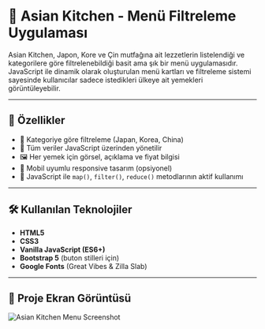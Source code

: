 # 🍜 Asian Kitchen - Menü Filtreleme Uygulaması

Asian Kitchen, Japon, Kore ve Çin mutfağına ait lezzetlerin listelendiği ve kategorilere göre filtrelenebildiği basit ama şık bir menü uygulamasıdır.  
JavaScript ile dinamik olarak oluşturulan menü kartları ve filtreleme sistemi sayesinde kullanıcılar sadece istedikleri ülkeye ait yemekleri görüntüleyebilir.

---

## 🎯 Özellikler

- 🍣 Kategoriye göre filtreleme (Japan, Korea, China)
- 🍥 Tüm veriler JavaScript üzerinden yönetilir
- 🖼️ Her yemek için görsel, açıklama ve fiyat bilgisi
- 📱 Mobil uyumlu responsive tasarım (opsiyonel)
- 🧠 JavaScript ile `map()`, `filter()`, `reduce()` metodlarının aktif kullanımı

---

## 🛠️ Kullanılan Teknolojiler

- **HTML5**  
- **CSS3**  
- **Vanilla JavaScript (ES6+)**  
- **Bootstrap 5** (buton stilleri için)  
- **Google Fonts** (Great Vibes & Zilla Slab)

---

## 📸 Proje Ekran Görüntüsü

![Asian Kitchen Menu Screenshot](https://i.imgur.com/Bk7JXfQ.png)




